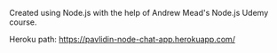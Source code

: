 Created using Node.js with the help of Andrew Mead's Node.js Udemy course.

Heroku path: https://pavlidin-node-chat-app.herokuapp.com/

